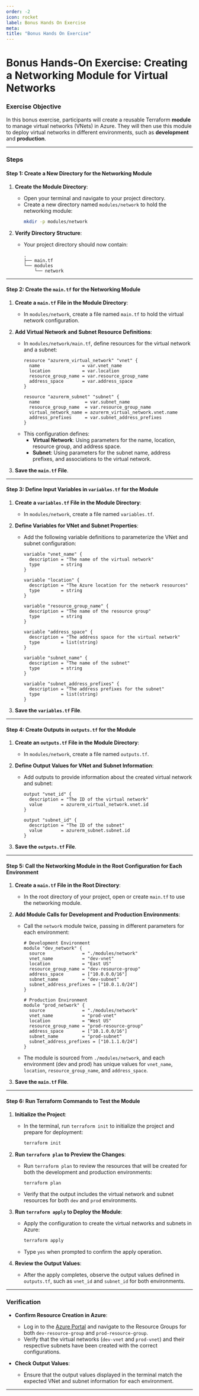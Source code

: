 ```yaml
---
order: -2
icon: rocket
label: Bonus Hands On Exercise
meta:
title: "Bonus Hands On Exercise"
---
```

# Bonus Hands-On Exercise: Creating a Networking Module for Virtual Networks

### Exercise Objective
In this bonus exercise, participants will create a reusable Terraform **module** to manage virtual networks (VNets) in Azure. They will then use this module to deploy virtual networks in different environments, such as **development** and **production**.

---

### Steps

#### Step 1: Create a New Directory for the Networking Module

1. **Create the Module Directory**:
    - Open your terminal and navigate to your project directory.
    - Create a new directory named `modules/network` to hold the networking module:
      ```bash
      mkdir -p modules/network
      ```

2. **Verify Directory Structure**:
    - Your project directory should now contain:
      ```
      .
      ├── main.tf
      └── modules
          └── network
      ```

---

#### Step 2: Create the `main.tf` for the Networking Module

1. **Create a `main.tf` File in the Module Directory**:
    - In `modules/network`, create a file named `main.tf` to hold the virtual network configuration.

2. **Add Virtual Network and Subnet Resource Definitions**:
    - In `modules/network/main.tf`, define resources for the virtual network and a subnet:
      ```hcl
      resource "azurerm_virtual_network" "vnet" {
        name                = var.vnet_name
        location            = var.location
        resource_group_name = var.resource_group_name
        address_space       = var.address_space
      }
 
      resource "azurerm_subnet" "subnet" {
        name                 = var.subnet_name
        resource_group_name  = var.resource_group_name
        virtual_network_name = azurerm_virtual_network.vnet.name
        address_prefixes     = var.subnet_address_prefixes
      }
      ```
    - This configuration defines:
        - **Virtual Network**: Using parameters for the name, location, resource group, and address space.
        - **Subnet**: Using parameters for the subnet name, address prefixes, and associations to the virtual network.

3. **Save the `main.tf` File**.

---

#### Step 3: Define Input Variables in `variables.tf` for the Module

1. **Create a `variables.tf` File in the Module Directory**:
    - In `modules/network`, create a file named `variables.tf`.

2. **Define Variables for VNet and Subnet Properties**:
    - Add the following variable definitions to parameterize the VNet and subnet configuration:
      ```hcl
      variable "vnet_name" {
        description = "The name of the virtual network"
        type        = string
      }
 
      variable "location" {
        description = "The Azure location for the network resources"
        type        = string
      }
 
      variable "resource_group_name" {
        description = "The name of the resource group"
        type        = string
      }
 
      variable "address_space" {
        description = "The address space for the virtual network"
        type        = list(string)
      }
 
      variable "subnet_name" {
        description = "The name of the subnet"
        type        = string
      }
 
      variable "subnet_address_prefixes" {
        description = "The address prefixes for the subnet"
        type        = list(string)
      }
      ```

3. **Save the `variables.tf` File**.

---

#### Step 4: Create Outputs in `outputs.tf` for the Module

1. **Create an `outputs.tf` File in the Module Directory**:
    - In `modules/network`, create a file named `outputs.tf`.

2. **Define Output Values for VNet and Subnet Information**:
    - Add outputs to provide information about the created virtual network and subnet:
      ```hcl
      output "vnet_id" {
        description = "The ID of the virtual network"
        value       = azurerm_virtual_network.vnet.id
      }
 
      output "subnet_id" {
        description = "The ID of the subnet"
        value       = azurerm_subnet.subnet.id
      }
      ```

3. **Save the `outputs.tf` File**.

---

#### Step 5: Call the Networking Module in the Root Configuration for Each Environment

1. **Create a `main.tf` File in the Root Directory**:
    - In the root directory of your project, open or create `main.tf` to use the networking module.

2. **Add Module Calls for Development and Production Environments**:
    - Call the `network` module twice, passing in different parameters for each environment:
      ```hcl
      # Development Environment
      module "dev_network" {
        source              = "./modules/network"
        vnet_name           = "dev-vnet"
        location            = "East US"
        resource_group_name = "dev-resource-group"
        address_space       = ["10.0.0.0/16"]
        subnet_name         = "dev-subnet"
        subnet_address_prefixes = ["10.0.1.0/24"]
      }
 
      # Production Environment
      module "prod_network" {
        source              = "./modules/network"
        vnet_name           = "prod-vnet"
        location            = "West US"
        resource_group_name = "prod-resource-group"
        address_space       = ["10.1.0.0/16"]
        subnet_name         = "prod-subnet"
        subnet_address_prefixes = ["10.1.1.0/24"]
      }
      ```
    - The module is sourced from `./modules/network`, and each environment (dev and prod) has unique values for `vnet_name`, `location`, `resource_group_name`, and `address_space`.

3. **Save the `main.tf` File**.

---

#### Step 6: Run Terraform Commands to Test the Module

1. **Initialize the Project**:
    - In the terminal, run `terraform init` to initialize the project and prepare for deployment:
      ```bash
      terraform init
      ```

2. **Run `terraform plan` to Preview the Changes**:
    - Run `terraform plan` to review the resources that will be created for both the development and production environments:
      ```bash
      terraform plan
      ```
    - Verify that the output includes the virtual network and subnet resources for both `dev` and `prod` environments.

3. **Run `terraform apply` to Deploy the Module**:
    - Apply the configuration to create the virtual networks and subnets in Azure:
      ```bash
      terraform apply
      ```
    - Type `yes` when prompted to confirm the apply operation.

4. **Review the Output Values**:
    - After the apply completes, observe the output values defined in `outputs.tf`, such as `vnet_id` and `subnet_id` for both environments.

---

### Verification

- **Confirm Resource Creation in Azure**:
    - Log in to the [Azure Portal](https://portal.azure.com/) and navigate to the Resource Groups for both `dev-resource-group` and `prod-resource-group`.
    - Verify that the virtual networks (`dev-vnet` and `prod-vnet`) and their respective subnets have been created with the correct configurations.

- **Check Output Values**:
    - Ensure that the output values displayed in the terminal match the expected VNet and subnet information for each environment.

---